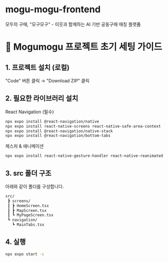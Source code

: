 # mogu-mogu-frontend
모두의 구매, "모구모구" - 이웃과 함께하는 AI 기반 공동구매 매칭 플랫폼

# 📑 Mogumogu 프로젝트 초기 세팅 가이드

## 1. 프로젝트 설치 (로컬)
"Code" 버튼 클릭 → "Download ZIP" 클릭

## 2. 필요한 라이브러리 설치
React Navigation (필수)
```bash
npx expo install @react-navigation/native
npx expo install react-native-screens react-native-safe-area-context
npx expo install @react-navigation/native-stack
npx expo install @react-navigation/bottom-tabs
```
제스처 & 애니메이션
```bash
npx expo install react-native-gesture-handler react-native-reanimated
```

## 3. src 폴더 구조
아래와 같이 폴더를 구성합니다.
```bash
src/
 ┣ screens/
 ┃ ┣ HomeScreen.tsx
 ┃ ┣ MapScreen.tsx
 ┃ ┗ MyPageScreen.tsx
 ┗ navigation/
   ┗ MainTabs.tsx
```

## 4. 실행
```bash
npx expo start -c
```
